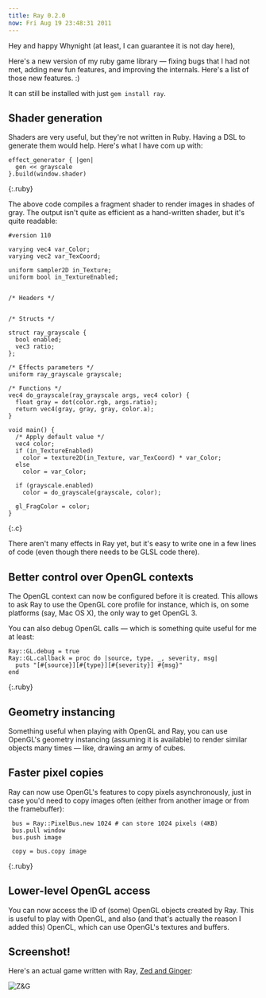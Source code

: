 ```yaml
---
title: Ray 0.2.0
now: Fri Aug 19 23:48:31 2011
---
```


Hey and happy Whynight (at least, I can guarantee it is not day here),

Here's a new version of my ruby game library — fixing bugs that I had not met,
adding new fun features, and improving the internals. Here's a list of those new
features. :)

It can still be installed with just ``gem install ray``.

Shader generation
-----------------

Shaders are very useful, but they're not written in Ruby. Having a DSL to
generate them would help. Here's what I have com up with:

    effect_generator { |gen|
      gen << grayscale
    }.build(window.shader)
{:.ruby}

The above code compiles a fragment shader to render images in shades of
gray. The output isn't quite as efficient as a hand-written shader, but it's
quite readable:

    #version 110

    varying vec4 var_Color;
    varying vec2 var_TexCoord;

    uniform sampler2D in_Texture;
    uniform bool in_TextureEnabled;


    /* Headers */


    /* Structs */

    struct ray_grayscale {
      bool enabled;
      vec3 ratio;
    };

    /* Effects parameters */
    uniform ray_grayscale grayscale;

    /* Functions */
    vec4 do_grayscale(ray_grayscale args, vec4 color) {
      float gray = dot(color.rgb, args.ratio);
      return vec4(gray, gray, gray, color.a);
    }

    void main() {
      /* Apply default value */
      vec4 color;
      if (in_TextureEnabled)
        color = texture2D(in_Texture, var_TexCoord) * var_Color;
      else
        color = var_Color;

      if (grayscale.enabled)
        color = do_grayscale(grayscale, color);

      gl_FragColor = color;
    }
 {:.c}

 There aren't many effects in Ray yet, but it's easy to write one in a few lines
 of code (even though there needs to be GLSL code there).

Better control over OpenGL contexts
-----------------------------------

The OpenGL context can now be configured before it is created. This allows to
ask Ray to use the OpenGL core profile for instance, which is, on some platforms
(say, Mac OS X), the only way to get OpenGL 3.

You can also debug OpenGL calls — which is something quite useful for me at
least:

    Ray::GL.debug = true
    Ray::GL.callback = proc do |source, type, _, severity, msg|
      puts "[#{source}][#{type}][#{severity}] #{msg}"
    end
{:.ruby}

Geometry instancing
-------------------

Something useful when playing with OpenGL and Ray, you can use OpenGL's geometry
instancing (assuming it is available) to render similar objects many times —
like, drawing an army of cubes.

Faster pixel copies
-------------------

Ray can now use OpenGL's features to copy pixels asynchronously, just in case
you'd need to copy images often (either from another image or from the
framebuffer):

     bus = Ray::PixelBus.new 1024 # can store 1024 pixels (4KB)
     bus.pull window
     bus.push image

     copy = bus.copy image
{:.ruby}

Lower-level OpenGL access
-------------------------

You can now access the ID of (some) OpenGL objects created by Ray. This is
useful to play with OpenGL, and also (and that's actually the reason I added
this) OpenCL, which can use OpenGL's textures and buffers.

Screenshot!
-----------

Here's an actual game written with Ray,
[Zed and Ginger](https://github.com/Spooner/zed_and_ginger):

![Z&G](http://f.cl.ly/items/2h2W3I3a3M1M0Q142B3l/zed_and_ginger_17-2-player-cameras_small.png)


